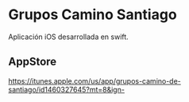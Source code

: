 # Grupos Camino Santiago

Aplicación iOS desarrollada en swift.

## AppStore
https://itunes.apple.com/us/app/grupos-camino-de-santiago/id1460327645?mt=8&ign-
